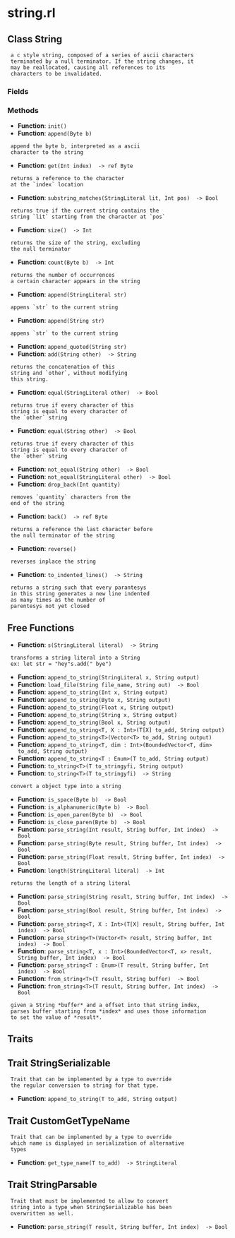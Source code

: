 # string.rl

## Class String


```text
 a c style string, composed of a series of ascii characters
 terminated by a null terminator. If the string changes, it 
 may be reallocated, causing all references to its 
 characters to be invalidated.

```

### Fields

### Methods
- **Function**: `init() `
- **Function**: `append(Byte b) `

```text
 append the byte b, interpreted as a ascii
 character to the string

```

- **Function**: `get(Int index)  -> ref Byte`

```text
 returns a reference to the character
 at the `index` location

```

- **Function**: `substring_matches(StringLiteral lit, Int pos)  -> Bool`

```text
 returns true if the current string contains the
 string `lit` starting from the character at `pos`

```

- **Function**: `size()  -> Int`

```text
 returns the size of the string, excluding
 the null terminator

```

- **Function**: `count(Byte b)  -> Int`

```text
 returns the number of occurrences
 a certain character appears in the string

```

- **Function**: `append(StringLiteral str) `

```text
 appens `str` to the current string

```

- **Function**: `append(String str) `

```text
 appens `str` to the current string

```

- **Function**: `append_quoted(String str) `
- **Function**: `add(String other)  -> String`

```text
 returns the concatenation of this
 string and `other`, without modifying
 this string.

```

- **Function**: `equal(StringLiteral other)  -> Bool`

```text
 returns true if every character of this
 string is equal to every character of
 the `other` string

```

- **Function**: `equal(String other)  -> Bool`

```text
 returns true if every character of this
 string is equal to every character of
 the `other` string

```

- **Function**: `not_equal(String other)  -> Bool`
- **Function**: `not_equal(StringLiteral other)  -> Bool`
- **Function**: `drop_back(Int quantity) `

```text
 removes `quantity` characters from the
 end of the string

```

- **Function**: `back()  -> ref Byte`

```text
 returns a reference the last character before 
 the null terminator of the string

```

- **Function**: `reverse() `

```text
 reverses inplace the string

```

- **Function**: `to_indented_lines()  -> String`

```text
 returns a string such that every parantesys
 in this string generates a new line indented
 as many times as the number of 
 parentesys not yet closed

```


## Free Functions

- **Function**: `s(StringLiteral literal)  -> String`

```text
 transforms a string literal into a String
 ex: let str = "hey"s.add(" bye")

```

- **Function**: `append_to_string(StringLiteral x, String output) `
- **Function**: `load_file(String file_name, String out)  -> Bool`
- **Function**: `append_to_string(Int x, String output) `
- **Function**: `append_to_string(Byte x, String output) `
- **Function**: `append_to_string(Float x, String output) `
- **Function**: `append_to_string(String x, String output) `
- **Function**: `append_to_string(Bool x, String output) `
- **Function**: `append_to_string<T, X : Int>(T[X] to_add, String output) `
- **Function**: `append_to_string<T>(Vector<T> to_add, String output) `
- **Function**: `append_to_string<T, dim : Int>(BoundedVector<T, dim> to_add, String output) `
- **Function**: `append_to_string<T : Enum>(T to_add, String output) `
- **Function**: `to_string<T>(T to_stringyfi, String output) `
- **Function**: `to_string<T>(T to_stringyfi)  -> String`

```text
 convert a object type into a string 

```

- **Function**: `is_space(Byte b)  -> Bool`
- **Function**: `is_alphanumeric(Byte b)  -> Bool`
- **Function**: `is_open_paren(Byte b)  -> Bool`
- **Function**: `is_close_paren(Byte b)  -> Bool`
- **Function**: `parse_string(Int result, String buffer, Int index)  -> Bool`
- **Function**: `parse_string(Byte result, String buffer, Int index)  -> Bool`
- **Function**: `parse_string(Float result, String buffer, Int index)  -> Bool`
- **Function**: `length(StringLiteral literal)  -> Int`

```text
 returns the length of a string literal

```

- **Function**: `parse_string(String result, String buffer, Int index)  -> Bool`
- **Function**: `parse_string(Bool result, String buffer, Int index)  -> Bool`
- **Function**: `parse_string<T, X : Int>(T[X] result, String buffer, Int index)  -> Bool`
- **Function**: `parse_string<T>(Vector<T> result, String buffer, Int index)  -> Bool`
- **Function**: `parse_string<T, x : Int>(BoundedVector<T, x> result, String buffer, Int index)  -> Bool`
- **Function**: `parse_string<T : Enum>(T result, String buffer, Int index)  -> Bool`
- **Function**: `from_string<T>(T result, String buffer)  -> Bool`
- **Function**: `from_string<T>(T result, String buffer, Int index)  -> Bool`

```text
 given a String *buffer* and a offset into that string index,
 parses buffer starting from *index* and uses those information
 to set the value of *result*.

```


## Traits

## Trait StringSerializable


```text
 Trait that can be implemented by a type to override
 the regular conversion to string for that type.

```

- **Function**: `append_to_string(T to_add, String output) `

## Trait CustomGetTypeName


```text
 Trait that can be implemented by a type to override
 which name is displayed in serialization of alternative 
 types

```

- **Function**: `get_type_name(T to_add)  -> StringLiteral`

## Trait StringParsable


```text
 Trait that must be implemented to allow to convert
 string into a type when StringSerializable has been
 overwritten as well.

```

- **Function**: `parse_string(T result, String buffer, Int index)  -> Bool`


